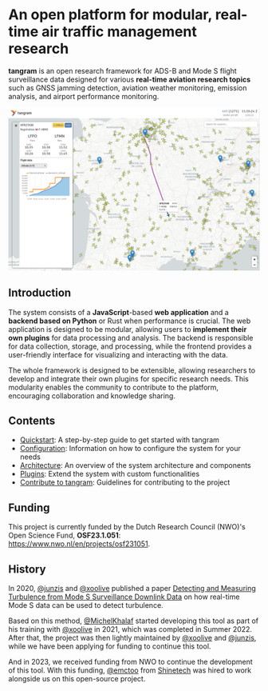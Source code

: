 # An open platform for modular, real-time air traffic management research

**tangram** is an open research framework for ADS-B and Mode S flight surveillance data designed for various **real-time aviation research topics** such as GNSS jamming detection, aviation weather monitoring, emission analysis, and airport performance monitoring.

<img src="./screenshot/tangram_screenshot_fr.png" alt="web interface" onmouseover="this.src='./screenshot/tangram_screenshot_nl.png'" onmouseout="this.src='./screenshot/tangram_screenshot_fr.png'" />

## Introduction

The system consists of a **JavaScript**-based **web application** and a **backend based on Python** or Rust when performance is crucial. The web application is designed to be modular, allowing users to **implement their own plugins** for data processing and analysis. The backend is responsible for data collection, storage, and processing, while the frontend provides a user-friendly interface for visualizing and interacting with the data.

The whole framework is designed to be extensible, allowing researchers to develop and integrate their own plugins for specific research needs. This modularity enables the community to contribute to the platform, encouraging collaboration and knowledge sharing.

## Contents

- [Quickstart](quickstart.md): A step-by-step guide to get started with tangram
- [Configuration](configuration.md): Information on how to configure the system for your needs
- [Architecture](architecture/index.md): An overview of the system architecture and components
- [Plugins](plugins/index.md): Extend the system with custom functionalities
- [Contribute to tangram](contribute.md): Guidelines for contributing to the project

## Funding

This project is currently funded by the Dutch Research Council (NWO)'s Open Science Fund, **OSF23.1.051**: <https://www.nwo.nl/en/projects/osf231051>.

## History

In 2020, [@junzis](https://github.com/junzis) and [@xoolive](https://github.com/xoolive) published a paper [Detecting and Measuring Turbulence from Mode S Surveillance Downlink Data](https://research.tudelft.nl/en/publications/detecting-and-measuring-turbulence-from-mode-s-surveillance-downl-2) on how real-time Mode S data can be used to detect turbulence.

Based on this method, [@MichelKhalaf](https://github.com/MichelKhalaf) started developing this tool as part of his training with [@xoolive](https://github.com/xoolive) in 2021, which was completed in Summer 2022. After that, the project was then lightly maintained by [@xoolive](https://github.com/xoolive) and [@junzis](https://github.com/junzis), while we have been applying for funding to continue this tool.

And in 2023, we received funding from NWO to continue the development of this tool. With this funding, [@emctoo](https://github.com/emctoo) from [Shinetech](https://www.shinetechsoftware.com) was hired to work alongside us on this open-source project.
